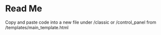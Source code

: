 # Read Me

Copy and paste code into a new file under /classic or /control_panel from /templates/main_template.html